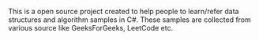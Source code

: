 This is a open source project created to help people to learn/refer data structures and algorithm samples in C#.
These samples are collected from various source like GeeksForGeeks, LeetCode etc.
